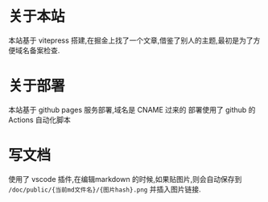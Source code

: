 # 关于本站
本站基于 vitepress 搭建,在掘金上找了一个文章,借鉴了别人的主题,最初是为了方便域名备案检查.

# 关于部署
本站基于 github pages 服务部署,域名是 CNAME 过来的
部署使用了 github 的 Actions 自动化脚本

# 写文档
使用了 vscode 插件,在编辑markdown 的时候,如果贴图片,则会自动保存到 `/doc/public/{当前md文件名}/{图片hash}.png` 并插入图片链接.
